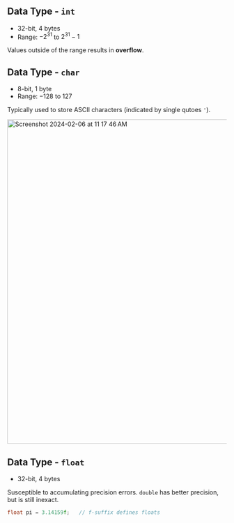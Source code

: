 ## Data Type - `int`
- 32-bit, 4 bytes
- Range: $-2^{31}$ to $2^{31}-1$
  
Values outside of the range results in **overflow**.

## Data Type - `char`
- 8-bit, 1 byte
- Range: $-128$ to $127$

Typically used to store ASCII characters (indicated by single qutoes `'`). <br>

<img width="745" alt="Screenshot 2024-02-06 at 11 17 46 AM" src="https://github.com/liuandy1207/notes/assets/72530429/d5ea6968-b052-494c-b4c9-ba8509a847f4">

## Data Type - `float`
- 32-bit, 4 bytes

Susceptible to accumulating precision errors. `double` has better precision, but is still inexact. 
  
```C
float pi = 3.14159f;   // f-suffix defines floats

```
